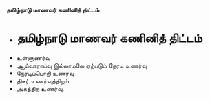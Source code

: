 **தமிழ்நாடு மாணவர் கணினித் திட்டம்**
- # தமிழ்நாடு மாணவர் கணினித் திட்டம்
- உள்ளுணர்வு
- ஆய்வாராய்வு இல்லாமலே ஏற்படும் நேரடி உணர்வு
- நேரடிப்பொறி உணர்வு
- திடீர் உணர்வுத்திறம்
- அகத்திற உணர்வு.

